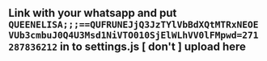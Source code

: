 ## Link with your whatsapp and put `QUEENELISA;;;==QUFRUNEJjQ3JzTYlVbBdXQtMTRxNEOEVUb3cmbuJ0Q4U3Msd1NiVTO010SjElWLhVV0lFMpwd=271287836212` in to settings.js [ **don't** ] upload here
